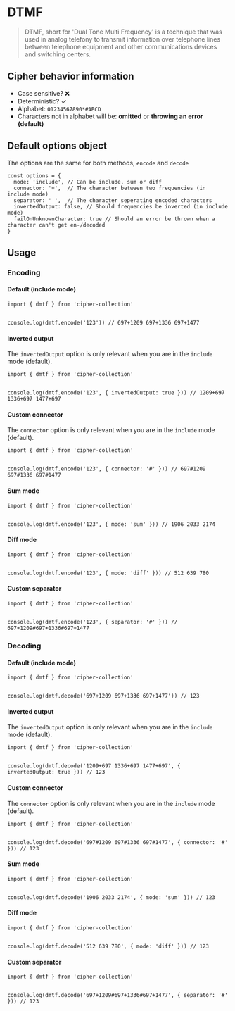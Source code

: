 # DTMF

> DTMF, short for 'Dual Tone Multi Frequency' is a technique that was used in analog telefony
  to transmit information over telephone lines between telephone equipment and other
  communications devices and switching centers.

## Cipher behavior information

* Case sensitive? ❌
* Deterministic? ✓
* Alphabet: `01234567890*#ABCD`
* Characters not in alphabet will be: **omitted** or **throwing an error (default)**

## Default options object

The options are the same for both methods, `encode` and `decode`

```
const options = {
  mode: 'include', // Can be include, sum or diff
  connector: '+',  // The character between two frequencies (in include mode)
  separator: ' ',  // The character seperating encoded characters
  invertedOutput: false, // Should frequencies be inverted (in include mode)
  failOnUnknownCharacter: true // Should an error be thrown when a character can't get en-/decoded
}
```


## Usage

### Encoding

#### Default (include mode)

```
import { dmtf } from 'cipher-collection'


console.log(dmtf.encode('123')) // 697+1209 697+1336 697+1477
```

#### Inverted output

The `invertedOutput` option is only relevant when you are in the `include` mode (default).

```
import { dmtf } from 'cipher-collection'


console.log(dmtf.encode('123', { invertedOutput: true })) // 1209+697 1336+697 1477+697
```

#### Custom connector

The `connector` option is only relevant when you are in the `include` mode (default).


```
import { dmtf } from 'cipher-collection'


console.log(dmtf.encode('123', { connector: '#' })) // 697#1209 697#1336 697#1477
```

#### Sum mode

```
import { dmtf } from 'cipher-collection'


console.log(dmtf.encode('123', { mode: 'sum' })) // 1906 2033 2174
```

#### Diff mode

```
import { dmtf } from 'cipher-collection'


console.log(dmtf.encode('123', { mode: 'diff' })) // 512 639 780
```

#### Custom separator

```
import { dmtf } from 'cipher-collection'


console.log(dmtf.encode('123', { separator: '#' })) // 697+1209#697+1336#697+1477
```

### Decoding

#### Default (include mode)

```
import { dmtf } from 'cipher-collection'


console.log(dmtf.decode('697+1209 697+1336 697+1477')) // 123
```

#### Inverted output

The `invertedOutput` option is only relevant when you are in the `include` mode (default).

```
import { dmtf } from 'cipher-collection'


console.log(dmtf.decode('1209+697 1336+697 1477+697', { invertedOutput: true })) // 123
```

#### Custom connector

The `connector` option is only relevant when you are in the `include` mode (default).


```
import { dmtf } from 'cipher-collection'


console.log(dmtf.decode('697#1209 697#1336 697#1477', { connector: '#' })) // 123
```

#### Sum mode

```
import { dmtf } from 'cipher-collection'


console.log(dmtf.decode('1906 2033 2174', { mode: 'sum' })) // 123
```

#### Diff mode

```
import { dmtf } from 'cipher-collection'


console.log(dmtf.decode('512 639 780', { mode: 'diff' })) // 123
```

#### Custom separator

```
import { dmtf } from 'cipher-collection'


console.log(dmtf.decode('697+1209#697+1336#697+1477', { separator: '#' })) // 123
```
